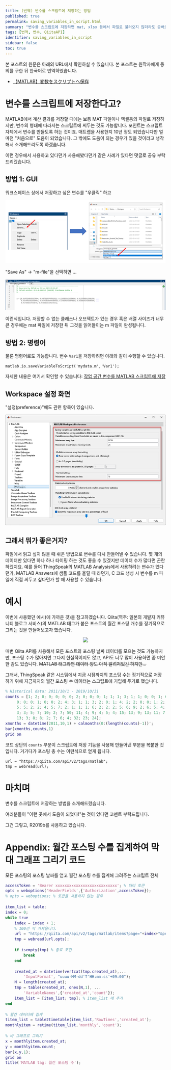 ```yaml
---
title: (번역) 변수를 스크립트에 저장하는 방법
published: true
permalink: saving_variables_in_script.html
summary: "변수를 스크립트에 저장하면 mat, xlsx 등에서 파일로 불러오지 않더라도 곧바로 변수를 생성해 사용할 수 있다."
tags: [번역, 변수, QiitaAPI]
identifier: saving_variables_in_script
sidebar: false
toc: true
---
```


본 포스트의 원문은 아래의 URL에서 확인하실 수 있습니다. 본 포스트는 원작자에게 동의를 구한 뒤 한국어로 번역하였습니다.

- [【MATLAB】変数をスクリプトへ保存](https://qiita.com/eigs/items/f6a73f8f38d043b3b3bc)

# 변수를 스크립트에 저장한다고?

MATLAB에서 계산 결과를 저장할 때에는 보통 MAT 파일이나 엑셀등의 파일로 저장하지만, 변수의 형태에 따라서는 스크립트에 써두는 것도 가능합니다. 포인트는 스크립트 자체에서 변수를 만들도록 하는 것이죠. 매트랩을 사용한지 10년 정도 되었습니다만 얼마전 "처음으로" 도움이 되었습니다. 그 밖에도 도움이 되는 경우가 있을 것이라고 생각해서 소개해드리도록 하겠습니다.

이런 경우에서 사용하고 있다던가 사용해봤다던가 같은 사례가 있다면 댓글로 공유 부탁드리겠습니다.

## 방법 1: GUI

워크스페이스 상에서 저장하고 싶은 변수를 "우클릭" 하고

<p align = "center">
	<img src = "https://raw.githubusercontent.com/matlabtutorial/matlabtutorial.github.io/main/images/blog_posts/2023-07-01-saving_variables_in_script/savevariable_as_m.png">
	<br>
</p>

"Save As" -> "m-file"을 선택하면 ...

<p align = "center">
	<img src = "https://raw.githubusercontent.com/matlabtutorial/matlabtutorial.github.io/main/images/blog_posts/2023-07-01-saving_variables_in_script/newscript.png">
	<br>
</p>

이런식입니다. 저장할 수 없는 클래스나 오브젝트가 있는 경우 혹은 배열 사이즈가 너무 큰 경우에는 mat 파일에 저장한 뒤 그것을 읽어들이는 m 파일이 완성됩니다.

## 방법 2: 명령어

물론 명령어로도 가능합니다. 변수 `Var1`을 저장하려면 아래와 같이 수행할 수 있습니다.

```
matlab.io.saveVariableToScript('mydata.m','Var1');
```

자세한 내용은 여기서 확인할 수 있습니다: [작업 공간 변수를 MATLAB 스크립트에 저장](https://kr.mathworks.com/help/matlab/ref/matlab.io.savevariablestoscript.html)

## Workspace 설정 화면

"설정(preference)"에도 관련 항목이 있습니다.

<p align = "center">
	<img src = "https://raw.githubusercontent.com/matlabtutorial/matlabtutorial.github.io/main/images/blog_posts/2023-07-01-saving_variables_in_script/pref_workspace_variables.png">
	<br>
</p>

## 그래서 뭐가 좋은거지?

파일에서 읽고 싶지 않을 때 쉬운 방법으로 변수를 다시 만들어낼 수 있습니다. 몇 개의 데이터만 있다면 하나 하나 타이핑 하는 것도 좋을 수 있겠지만 데이터 수가 많다면 곤란하겠지요. 예를 들어 ThingSpeak의 MATLAB Analysis에서 사용하려는 변수가 있다던가, MATLAB Answers에 샘플 코드를 올릴 때 라던가, C 코드 생성 시 변수를 m 파일에 직접 써두고 싶다던가 할 때 사용할 수 있습니다.

# 예시

이번에 사용했던 예시(에 가까운 것)을 참고하겠습니다. Qiita(역주: 일본의 개발자 커뮤니티 블로그 서비스)의 MATLAB 태그가 붙은 포스트의 월간 포스팅 개수를 정기적으로 그리는 것을 만들어보고자 했습니다.

<p align = "center">
	<img src = "https://qiita-user-contents.imgix.net/https%3A%2F%2Fqiita-image-store.s3.ap-northeast-1.amazonaws.com%2F0%2F149511%2Fdceb1dcb-3286-16f4-65bf-b7026a2027e1.png?ixlib=rb-4.0.0&auto=format&gif-q=60&q=75&w=1400&fit=max&s=9142acc07285bbf5310cdd5641efc0a1">
	<br>
</p>

매번 Qiita API를 사용해서 모든 포스트의 포스팅 날짜 데이터를 모으는 것도 가능하지만, 포스팅 수가 많아지면 그다지 현실적이지도 않고, API도 너무 많이 사용하면 좀 미안한 감도 있습니다. ~~MATLAB 태그라면 데이터 양도 아직 알려져있긴 하지만...~~

그래서, ThingSpeak 같은 시스템에서 지금 시점까지의 포스팅 수는 정기적으로 저장하기 위해 지금까지의 월간 포스팅 수 데이터는 스크립트에 기입해 두기로 했습니다.

```matlab
% Historical data: 2011/10/1 - 2019/10/31
counts = [1; 2; 0; 0; 0; 0; 0; 2; 0; 0; 0; 1; 1; 1; 3; 1; 1; 0; 0; 1; 0; 0; ...
     0; 0; 0; 1; 0; 0; 2; 4; 3; 1; 1; 3; 2; 0; 1; 4; 2; 2; 0; 0; 1; 2; ...
     5; 5; 2; 2; 4; 5; 7; 2; 1; 1; 1; 6; 2; 2; 2; 5; 6; 9; 2; 6; 5; 4; ...
     3; 3; 5; 7; 10; 2; 7; 50; 11; 4; 9; 4; 5; 4; 15; 13; 9; 13; 11; 7; ...
     13; 3; 8; 8; 2; 7; 6; 4; 32; 23; 24];
xmonths = datetime(2011,10,1) + calmonths(0:(length(counts)-1))';
bar(xmonths,counts,1)
grid on
```

코드 상단의 `counts` 부분이 스크립트에 저장 기능을 사용해 만들어낸 부분을 복붙한 것입니다. 거기다가 포스팅 총 수는 이런식으로 얻게 됩니다.

```
url = "https://qiita.com/api/v2/tags/matlab";
tmp = webread(url);
```

# 마치며

변수를 스크립트에 저장하는 방법을 소개해드렸습니다.

여러분들이 "이런 곳에서 도움이 되었다!"는 것이 있다면 코멘트 부탁드립니다.

그건 그렇고, R2019b를 사용하고 있습니다.

# Appendix: 월간 포스팅 수를 집계하여 막대 그래프 그리기 코드

모든 포스팅의 포스팅 날짜를 얻고 월간 포스팅 수를 집계해 그려주는 스크립트 전체

```matlab
accessToken = 'Bearer xxxxxxxxxxxxxxxxxxxxxxxxxxx'; % 더미 토큰
opts = weboptions('HeaderFields',{'Authorization',accessToken});
% opts = weboptions; % 토큰을 사용하지 않는 경우

item_list = table;
index = 0;
while true
    index = index + 1;
    % 100건 씩 가져옵니다. 
    url = "https://qiita.com/api/v2/tags/matlab/items?page="+index+"&per_page=100";
    tmp = webread(url,opts);
    
    if isempty(tmp) % 종료 조건
        break
    end
    
    created_at = datetime(vertcat(tmp.created_at),...
        'InputFormat', "uuuu-MM-dd'T'HH:mm:ss'+09:00");
    N = length(created_at);
    tmp = table(created_at, ones(N,1), ...
        'VariableNames',{'created_at','count'});
    item_list = [item_list; tmp]; % item_list 에 추가
end

% 월간 데이터에 집계
titem_list = table2timetable(item_list,'RowTimes','created_at');
monthlyitem = retime(titem_list,'monthly','count');

% 바 그래프로 그리기
x = monthlyitem.created_at;
y = monthlyitem.count;
bar(x,y,1);
grid on
title('MATLAB tag: 월간 포스팅 수');
```